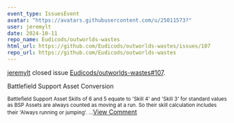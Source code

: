 ```yaml
---
event_type: IssuesEvent
avatar: "https://avatars.githubusercontent.com/u/25011573?"
user: jeremylt
date: 2024-10-11
repo_name: Eudicods/outworlds-wastes
html_url: https://github.com/Eudicods/outworlds-wastes/issues/107
repo_url: https://github.com/Eudicods/outworlds-wastes
---
```


<a href='https://github.com/jeremylt' target='_blank'>jeremylt</a> closed issue <a href='https://github.com/Eudicods/outworlds-wastes/issues/107' target='_blank'>Eudicods/outworlds-wastes#107</a>.

<p>Battlefield Support Asset Conversion</p><small>Battlefield Support Asset Skills of 6 and 5 equate to 'Skill 4' and 'Skill 3' for standard values as BSP Assets are always counted as moving at a run. So their skill calculation includes their 'Always running or jumping'. ...</small><a href='https://github.com/Eudicods/outworlds-wastes/issues/107' target='_blank'>View Comment</a>